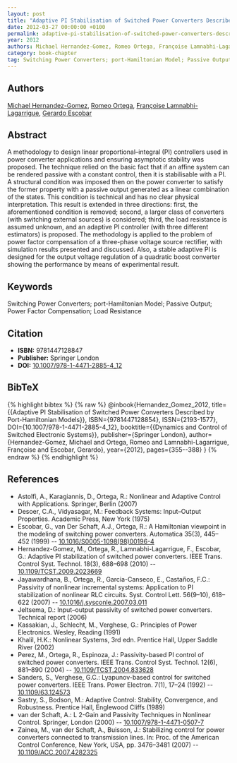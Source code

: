 ```yaml
---
layout: post
title: "Adaptive PI Stabilisation of Switched Power Converters Described by Port-Hamiltonian Models"
date: 2012-03-27 00:00:00 +0100
permalink: adaptive-pi-stabilisation-of-switched-power-converters-described-by-port-hamiltonian-models
year: 2012
authors: Michael Hernandez-Gomez, Romeo Ortega, Françoise Lamnabhi-Lagarrigue, Gerardo Escobar
category: book-chapter
tag: Switching Power Converters; port-Hamiltonian Model; Passive Output; Power Factor Compensation; Load Resistance
---
```

 
## Authors
[Michael Hernandez-Gomez](authors/michael-hernandez-gomez), [Romeo Ortega](authors/romeo-ortega), [Françoise Lamnabhi-Lagarrigue](authors/francoise-lamnabhi-lagarrigue), [Gerardo Escobar](authors/gerardo-escobar)
 
## Abstract
A methodology to design linear proportional–integral (PI) controllers used in power converter applications and ensuring asymptotic stability was proposed. The technique relied on the basic fact that if an affine system can be rendered passive with a constant control, then it is stabilisable with a PI. A structural condition was imposed then on the power converter to satisfy the former property with a passive output generated as a linear combination of the states. This condition is technical and has no clear physical interpretation. This result is extended in three directions: first, the aforementioned condition is removed; second, a larger class of converters (with switching external sources) is considered; third, the load resistance is assumed unknown, and an adaptive PI controller (with three different estimators) is proposed. The methodology is applied to the problem of power factor compensation of a three-phase voltage source rectifier, with simulation results presented and discussed. Also, a stable adaptive PI is designed for the output voltage regulation of a quadratic boost converter showing the performance by means of experimental result.
 
## Keywords
Switching Power Converters; port-Hamiltonian Model; Passive Output; Power Factor Compensation; Load Resistance
 
## Citation
- **ISBN:** 9781447128847
- **Publisher:** Springer London
- **DOI:** [10.1007/978-1-4471-2885-4_12](https://doi.org/10.1007/978-1-4471-2885-4_12)
 
## BibTeX
{% highlight bibtex %}
{% raw %}
@inbook{Hernandez_Gomez_2012,
  title={{Adaptive PI Stabilisation of Switched Power Converters Described by Port-Hamiltonian Models}},
  ISBN={9781447128854},
  ISSN={2193-1577},
  DOI={10.1007/978-1-4471-2885-4_12},
  booktitle={{Dynamics and Control of Switched Electronic Systems}},
  publisher={Springer London},
  author={Hernandez-Gomez, Michael and Ortega, Romeo and Lamnabhi-Lagarrigue, Françoise and Escobar, Gerardo},
  year={2012},
  pages={355--388}
}
{% endraw %}
{% endhighlight %}
 
## References
- Astolfi, A., Karagiannis, D., Ortega, R.: Nonlinear and Adaptive Control with Applications. Springer, Berlin (2007)
- Desoer, C.A., Vidyasagar, M.: Feedback Systems: Input–Output Properties. Academic Press, New York (1975)
- Escobar, G., van Der Schaft, A.J., Ortega, R.: A Hamiltonian viewpoint in the modeling of switching power converters. Automatica 35(3), 445–452 (1999) -- [10.1016/S0005-1098(98)00196-4](https://doi.org/10.1016/S0005-1098(98)00196-4)
- Hernandez-Gomez, M., Ortega, R., Lamnabhi-Lagarrigue, F., Escobar, G.: Adaptive PI stabilization of switched power converters. IEEE Trans. Control Syst. Technol. 18(3), 688–698 (2010) -- [10.1109/TCST.2009.2023669](https://doi.org/10.1109/TCST.2009.2023669)
- Jayawardhana, B., Ortega, R., Garcia-Canseco, E., Castan̋os, F.C.: Passivity of nonlinear incremental systems: Application to PI stabilization of nonlinear RLC circuits. Syst. Control Lett. 56(9–10), 618–622 (2007) -- [10.1016/j.sysconle.2007.03.011](https://doi.org/10.1016/j.sysconle.2007.03.011)
- Jeltsema, D.: Input–output passivity of switched power converters. Technical report (2006)
- Kassakian, J., Schlecht, M., Verghese, G.: Principles of Power Electronics. Wesley, Reading (1991)
- Khalil, H.K.: Nonlinear Systems, 3rd edn. Prentice Hall, Upper Saddle River (2002)
- Perez, M., Ortega, R., Espinoza, J.: Passivity-based PI control of switched power converters. IEEE Trans. Control Syst. Technol. 12(6), 881–890 (2004) -- [10.1109/TCST.2004.833628](https://doi.org/10.1109/TCST.2004.833628)
- Sanders, S., Verghese, G.C.: Lyapunov-based control for switched power converters. IEEE Trans. Power Electron. 7(1), 17–24 (1992) -- [10.1109/63.124573](https://doi.org/10.1109/63.124573)
- Sastry, S., Bodson, M.: Adaptive Control: Stability, Convergence, and Robustness. Prentice Hall, Englewood Cliffs (1989)
- van der Schaft, A.: L
 2-Gain and Passivity Techniques in Nonlinear Control. Springer, London (2000) -- [10.1007/978-1-4471-0507-7](https://doi.org/10.1007/978-1-4471-0507-7)
- Zainea, M., van der Schaft, A., Buisson, J.: Stabilizing control for power converters connected to transmission lines. In: Proc. of the American Control Conference, New York, USA, pp. 3476–3481 (2007) -- [10.1109/ACC.2007.4282325](https://doi.org/10.1109/ACC.2007.4282325)

